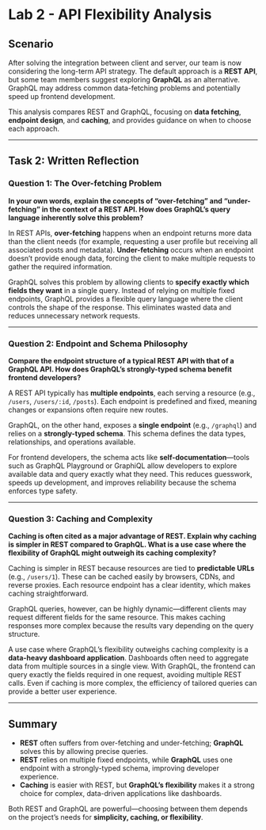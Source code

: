 # Lab 2 - API Flexibility Analysis

## Scenario
After solving the integration between client and server, our team is now considering the long-term API strategy. The default approach is a **REST API**, but some team members suggest exploring **GraphQL** as an alternative. GraphQL may address common data-fetching problems and potentially speed up frontend development.  

This analysis compares REST and GraphQL, focusing on **data fetching**, **endpoint design**, and **caching**, and provides guidance on when to choose each approach.

---

## Task 2: Written Reflection

### Question 1: The Over-fetching Problem  
**In your own words, explain the concepts of “over-fetching” and “under-fetching” in the context of a REST API. How does GraphQL’s query language inherently solve this problem?**

In REST APIs, **over-fetching** happens when an endpoint returns more data than the client needs (for example, requesting a user profile but receiving all associated posts and metadata). **Under-fetching** occurs when an endpoint doesn’t provide enough data, forcing the client to make multiple requests to gather the required information.  

GraphQL solves this problem by allowing clients to **specify exactly which fields they want** in a single query. Instead of relying on multiple fixed endpoints, GraphQL provides a flexible query language where the client controls the shape of the response. This eliminates wasted data and reduces unnecessary network requests.

---

### Question 2: Endpoint and Schema Philosophy  
**Compare the endpoint structure of a typical REST API with that of a GraphQL API. How does GraphQL’s strongly-typed schema benefit frontend developers?**

A REST API typically has **multiple endpoints**, each serving a resource (e.g., `/users`, `/users/:id`, `/posts`). Each endpoint is predefined and fixed, meaning changes or expansions often require new routes.  

GraphQL, on the other hand, exposes a **single endpoint** (e.g., `/graphql`) and relies on a **strongly-typed schema**. This schema defines the data types, relationships, and operations available.  

For frontend developers, the schema acts like **self-documentation**—tools such as GraphQL Playground or GraphiQL allow developers to explore available data and query exactly what they need. This reduces guesswork, speeds up development, and improves reliability because the schema enforces type safety.

---

### Question 3: Caching and Complexity  
**Caching is often cited as a major advantage of REST. Explain why caching is simpler in REST compared to GraphQL. What is a use case where the flexibility of GraphQL might outweigh its caching complexity?**

Caching is simpler in REST because resources are tied to **predictable URLs** (e.g., `/users/1`). These can be cached easily by browsers, CDNs, and reverse proxies. Each resource endpoint has a clear identity, which makes caching straightforward.  

GraphQL queries, however, can be highly dynamic—different clients may request different fields for the same resource. This makes caching responses more complex because the results vary depending on the query structure.  

A use case where GraphQL’s flexibility outweighs caching complexity is a **data-heavy dashboard application**. Dashboards often need to aggregate data from multiple sources in a single view. With GraphQL, the frontend can query exactly the fields required in one request, avoiding multiple REST calls. Even if caching is more complex, the efficiency of tailored queries can provide a better user experience.

---

## Summary
- **REST** often suffers from over-fetching and under-fetching; **GraphQL** solves this by allowing precise queries.  
- **REST** relies on multiple fixed endpoints, while **GraphQL** uses one endpoint with a strongly-typed schema, improving developer experience.  
- **Caching** is easier with REST, but **GraphQL’s flexibility** makes it a strong choice for complex, data-driven applications like dashboards.  

Both REST and GraphQL are powerful—choosing between them depends on the project’s needs for **simplicity, caching, or flexibility**.